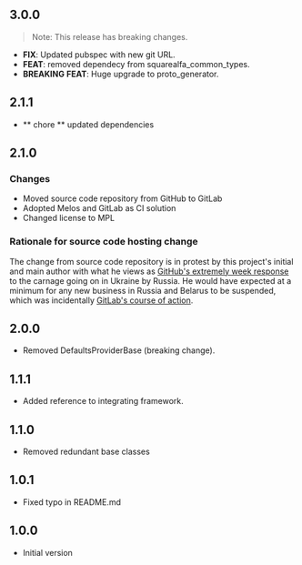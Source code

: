 ## 3.0.0

> Note: This release has breaking changes.

 - **FIX**: Updated pubspec with new git URL.
 - **FEAT**: removed dependecy from squarealfa_common_types.
 - **BREAKING** **FEAT**: Huge upgrade to proto_generator.

## 2.1.1

- ** chore ** updated dependencies

## 2.1.0

### Changes
- Moved source code repository from GitHub to GitLab
- Adopted Melos and GitLab as CI solution
- Changed license to MPL

### Rationale for source code hosting change

The change from source code repository is in protest by this project's initial and main author with what he views as [GitHub's extremely week response](https://github.blog/2022-03-02-our-response-to-the-war-in-ukraine/) to the carnage going on in Ukraine by Russia. He would have expected at a minimum for any new business in Russia and Belarus to be suspended, which was incidentally [GitLab's course of action](https://about.gitlab.com/blog/2022/03/11/gitlab-actions-to-date-regarding-russian-invasion-of-ukraine/#suspending-new-business-in-russia-and-belarus).


## 2.0.0

- Removed DefaultsProviderBase (breaking change).

## 1.1.1

- Added reference to integrating framework.

## 1.1.0

- Removed redundant base classes

## 1.0.1

- Fixed typo in README.md

## 1.0.0

- Initial version
